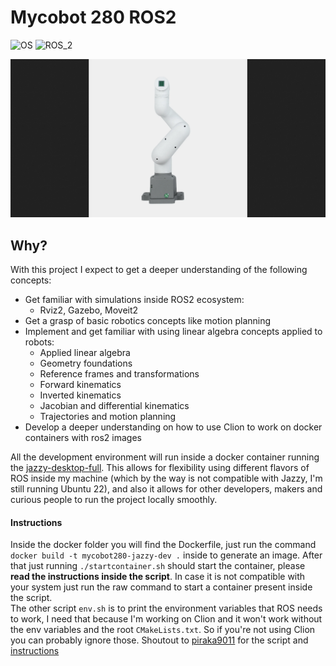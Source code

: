 # Mycobot 280 ROS2 #
![OS](https://img.shields.io/ubuntu/v/ubuntu-wallpapers/noble)
![ROS_2](https://img.shields.io/ros/v/jazzy/rclcpp)

![Mycobot280](assets/images/mycobot280.png)<br>

## Why?
With this project I expect to get a deeper understanding of the following concepts: <br>
- Get familiar with simulations inside ROS2 ecosystem:
  - Rviz2, Gazebo, Moveit2
- Get a grasp of basic robotics concepts like motion planning
- Implement and get familiar with using linear algebra concepts applied to robots:
  - Applied linear algebra
  - Geometry foundations
  - Reference frames and transformations
  - Forward kinematics
  - Inverted kinematics
  - Jacobian and differential kinematics
  - Trajectories and motion planning
- Develop a deeper understanding on how to use Clion to work on docker containers with ros2 images


All the development environment will run inside a docker container running the [jazzy-desktop-full](https://discourse.openrobotics.org/t/ros-jazzy-docker-images/37879). This allows for flexibility using different flavors of ROS inside my machine (which by the way is not compatible with Jazzy, I'm still running Ubuntu 22), and also it allows for other developers, makers and curious people to run the project locally smoothly. <br>

#### Instructions
Inside the docker folder you will find the Dockerfile, just run the command ```docker build -t mycobot280-jazzy-dev .``` inside to generate an image. After that just running ```./startcontainer.sh``` should start the container, please **read the instructions inside the script**. In case it is not compatible with your system just run the raw command to start a container present inside the script. <br>
The other script ```env.sh``` is to print the environment variables that ROS needs to work, I need that because I'm working on Clion and it won't work without the env variables and the root ```CMakeLists.txt```. So if you're not using Clion you can probably ignore those. Shoutout to [piraka9011](https://github.com/piraka9011) for the script and [instructions](https://www.allaban.me/posts/2020/08/ros2-setup-ide-docker/)